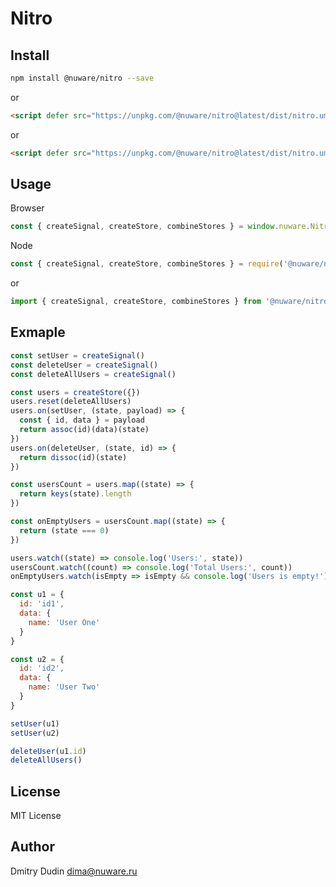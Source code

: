 # Nitro

## Install

```bash
npm install @nuware/nitro --save
```

or

```html
<script defer src="https://unpkg.com/@nuware/nitro@latest/dist/nitro.umd.js"></script>
```

or

```html
<script defer src="https://unpkg.com/@nuware/nitro@latest/dist/nitro.umd.min.js"></script>
```


## Usage

Browser

```javascript
const { createSignal, createStore, combineStores } = window.nuware.Nitro
```

Node

```javascript
const { createSignal, createStore, combineStores } = require('@nuware/nitro')
```

or

```javascript
import { createSignal, createStore, combineStores } from '@nuware/nitro'
```

## Exmaple

```javascript
const setUser = createSignal()
const deleteUser = createSignal()
const deleteAllUsers = createSignal()

const users = createStore({})
users.reset(deleteAllUsers)
users.on(setUser, (state, payload) => {
  const { id, data } = payload
  return assoc(id)(data)(state)
})
users.on(deleteUser, (state, id) => {
  return dissoc(id)(state)
})

const usersCount = users.map((state) => {
  return keys(state).length
})

const onEmptyUsers = usersCount.map((state) => {
  return (state === 0)
})

users.watch((state) => console.log('Users:', state))
usersCount.watch((count) => console.log('Total Users:', count))
onEmptyUsers.watch(isEmpty => isEmpty && console.log('Users is empty!'))

const u1 = {
  id: 'id1',
  data: {
    name: 'User One'
  }
}

const u2 = {
  id: 'id2',
  data: {
    name: 'User Two'
  }
}

setUser(u1)
setUser(u2)

deleteUser(u1.id)
deleteAllUsers()
```

## License

MIT License

## Author

Dmitry Dudin <dima@nuware.ru>
